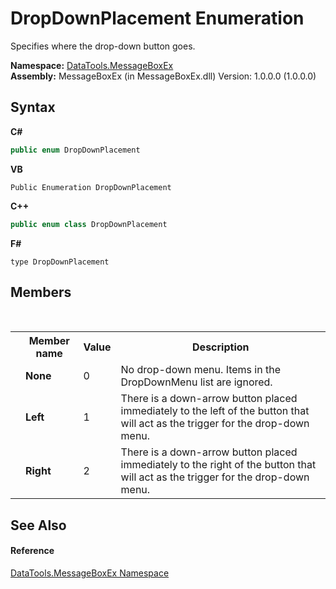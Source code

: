 # DropDownPlacement Enumeration
 

Specifies where the drop-down button goes.

**Namespace:**&nbsp;<a href="2e83881a-7861-f510-1d85-b20875f0dcb4">DataTools.MessageBoxEx</a><br />**Assembly:**&nbsp;MessageBoxEx (in MessageBoxEx.dll) Version: 1.0.0.0 (1.0.0.0)

## Syntax

**C#**<br />
``` C#
public enum DropDownPlacement
```

**VB**<br />
``` VB
Public Enumeration DropDownPlacement
```

**C++**<br />
``` C++
public enum class DropDownPlacement
```

**F#**<br />
``` F#
type DropDownPlacement
```


## Members
&nbsp;<table><tr><th></th><th>Member name</th><th>Value</th><th>Description</th></tr><tr><td /><td target="F:DataTools.MessageBoxEx.DropDownPlacement.None">**None**</td><td>0</td><td>No drop-down menu. Items in the DropDownMenu list are ignored.</td></tr><tr><td /><td target="F:DataTools.MessageBoxEx.DropDownPlacement.Left">**Left**</td><td>1</td><td>There is a down-arrow button placed immediately to the left of the button that will act as the trigger for the drop-down menu.</td></tr><tr><td /><td target="F:DataTools.MessageBoxEx.DropDownPlacement.Right">**Right**</td><td>2</td><td>There is a down-arrow button placed immediately to the right of the button that will act as the trigger for the drop-down menu.</td></tr></table>

## See Also


#### Reference
<a href="2e83881a-7861-f510-1d85-b20875f0dcb4">DataTools.MessageBoxEx Namespace</a><br />
